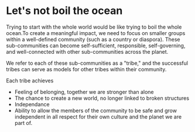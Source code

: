 # Let's not boil the ocean

Trying to start with the whole world would be like trying to boil the whole ocean.To create a meaningful impact, we need to focus on smaller groups within a well-defined community (such as a country or diaspora). These sub-communities can become self-sufficient, responsible, self-governing, and well-connected with other sub-communities across the planet. 

We refer to each of these sub-communities as a "tribe," and the successful tribes can serve as models for other tribes within their community.

Each tribe achieves

* Feeling of belonging, together we are stronger than alone
* The chance to create a new world, no longer linked to broken structures
* Independance
* Ability to allow the members of the community to be safe and grow independent in all respect for their own culture and the planet we are part of.